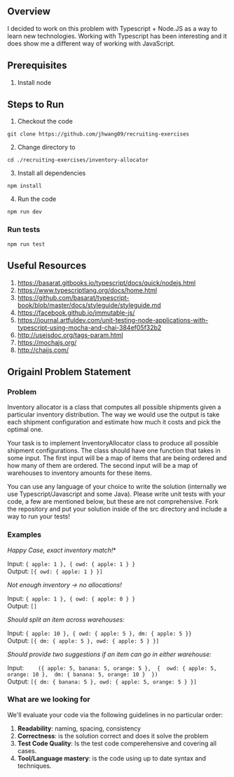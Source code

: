 ## Overview
I decided to work on this problem with Typescript + Node.JS as a way to learn new technologies. Working with Typescript has been interesting and it does show me a different way of working with JavaScript.

## Prerequisites
1. Install node

## Steps to Run
1. Checkout the code
```
git clone https://github.com/jhwang09/recruiting-exercises
```
2. Change directory to 
```
cd ./recruiting-exercises/inventory-allocator
```
3. Install all dependencies
```
npm install
```
4. Run the code
```
npm run dev
```

### Run tests
```
npm run test
```

## Useful Resources
1. https://basarat.gitbooks.io/typescript/docs/quick/nodejs.html
2. https://www.typescriptlang.org/docs/home.html
3. https://github.com/basarat/typescript-book/blob/master/docs/styleguide/styleguide.md
4. https://facebook.github.io/immutable-js/
5. https://journal.artfuldev.com/unit-testing-node-applications-with-typescript-using-mocha-and-chai-384ef05f32b2
6. http://usejsdoc.org/tags-param.html
7. https://mochajs.org/
8. http://chaijs.com/

## Origainl Problem Statement

### Problem

Inventory allocator is a class that computes all possible shipments given a particular inventory distribution. The way we would use the output is take each shipment configuration and estimate how much it costs and pick the optimal one.

Your task is to implement InventoryAllocator class to produce all possible shipment configurations. The class should have one function that takes in some input. The first input will be a map of items that are being ordered and how many of them are ordered. The second input will be a map of warehouses to inventory amounts for these items. 

You can use any language of your choice to write the solution (internally we use Typescript/Javascript and some Java). Please write unit tests with your code, a few are mentioned below, but these are not comprehensive. Fork the repository and put your solution inside of the src directory and include a way to run your tests!

### Examples

*Happy Case, exact inventory match!**

Input: `{ apple: 1 }, { owd: { apple: 1 } }`  
Output: `[{ owd: { apple: 1 } }]`

*Not enough inventory -> no allocations!*

Input: `{ apple: 1 }, { owd: { apple: 0 } }`  
Output: `[]`

*Should split an item across warehouses:*

Input: `{ apple: 10 }, { owd: { apple: 5 }, dm: { apple: 5 }}`  
Output: `[{ dm: { apple: 5 }, owd: { apple: 5 } }]`

*Should provide two suggestions if an item can go in either warehouse:*

Input: ```   
       ({ apple: 5, banana: 5, orange: 5 }, 
       { 
          owd: { apple: 5, orange: 10 }, 
          dm: { banana: 5, orange: 10 } 
       })```  
Output: `[{ dm: { banana: 5 }, owd: { apple: 5, orange: 5 } }]`

### What are we looking for

We'll evaluate your code via the following guidelines in no particular order:

1. **Readability**: naming, spacing, consistency
2. **Correctness**: is the solution correct and does it solve the problem
1. **Test Code Quality**: Is the test code comperehensive and covering all cases.
1. **Tool/Language mastery**: is the code using up to date syntax and techniques. 

